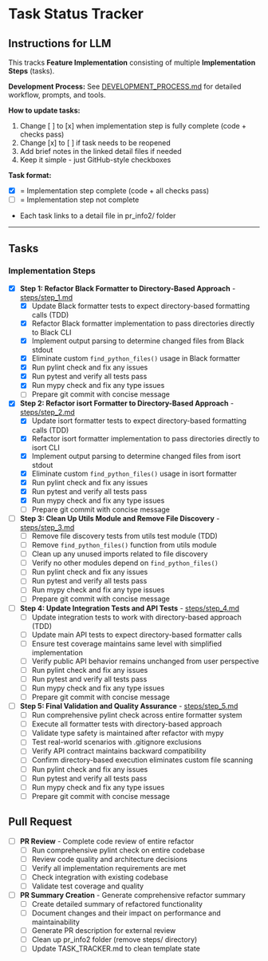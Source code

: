# Task Status Tracker

## Instructions for LLM

This tracks **Feature Implementation** consisting of multiple **Implementation Steps** (tasks).

**Development Process:** See [DEVELOPMENT_PROCESS.md](./DEVELOPMENT_PROCESS.md) for detailed workflow, prompts, and tools.

**How to update tasks:**
1. Change [ ] to [x] when implementation step is fully complete (code + checks pass)
2. Change [x] to [ ] if task needs to be reopened
3. Add brief notes in the linked detail files if needed
4. Keep it simple - just GitHub-style checkboxes

**Task format:**
- [x] = Implementation step complete (code + all checks pass)
- [ ] = Implementation step not complete
- Each task links to a detail file in pr_info2/ folder

---

## Tasks

### Implementation Steps

- [x] **Step 1: Refactor Black Formatter to Directory-Based Approach** - [steps/step_1.md](steps/step_1.md)
  - [x] Update Black formatter tests to expect directory-based formatting calls (TDD)
  - [x] Refactor Black formatter implementation to pass directories directly to Black CLI
  - [x] Implement output parsing to determine changed files from Black stdout
  - [x] Eliminate custom `find_python_files()` usage in Black formatter
  - [x] Run pylint check and fix any issues
  - [x] Run pytest and verify all tests pass
  - [x] Run mypy check and fix any type issues
  - [ ] Prepare git commit with concise message

- [x] **Step 2: Refactor isort Formatter to Directory-Based Approach** - [steps/step_2.md](steps/step_2.md)
  - [x] Update isort formatter tests to expect directory-based formatting calls (TDD)
  - [x] Refactor isort formatter implementation to pass directories directly to isort CLI
  - [x] Implement output parsing to determine changed files from isort stdout
  - [x] Eliminate custom `find_python_files()` usage in isort formatter
  - [x] Run pylint check and fix any issues
  - [x] Run pytest and verify all tests pass
  - [x] Run mypy check and fix any type issues
  - [ ] Prepare git commit with concise message

- [ ] **Step 3: Clean Up Utils Module and Remove File Discovery** - [steps/step_3.md](steps/step_3.md)
  - [ ] Remove file discovery tests from utils test module (TDD)
  - [ ] Remove `find_python_files()` function from utils module
  - [ ] Clean up any unused imports related to file discovery
  - [ ] Verify no other modules depend on `find_python_files()`
  - [ ] Run pylint check and fix any issues
  - [ ] Run pytest and verify all tests pass
  - [ ] Run mypy check and fix any type issues
  - [ ] Prepare git commit with concise message

- [ ] **Step 4: Update Integration Tests and API Tests** - [steps/step_4.md](steps/step_4.md)
  - [ ] Update integration tests to work with directory-based approach (TDD)
  - [ ] Update main API tests to expect directory-based formatter calls
  - [ ] Ensure test coverage maintains same level with simplified implementation
  - [ ] Verify public API behavior remains unchanged from user perspective
  - [ ] Run pylint check and fix any issues
  - [ ] Run pytest and verify all tests pass
  - [ ] Run mypy check and fix any type issues
  - [ ] Prepare git commit with concise message

- [ ] **Step 5: Final Validation and Quality Assurance** - [steps/step_5.md](steps/step_5.md)
  - [ ] Run comprehensive pylint check across entire formatter system
  - [ ] Execute all formatter tests with directory-based approach
  - [ ] Validate type safety is maintained after refactor with mypy
  - [ ] Test real-world scenarios with .gitignore exclusions
  - [ ] Verify API contract maintains backward compatibility
  - [ ] Confirm directory-based execution eliminates custom file scanning
  - [ ] Run pylint check and fix any issues
  - [ ] Run pytest and verify all tests pass
  - [ ] Run mypy check and fix any type issues
  - [ ] Prepare git commit with concise message

## Pull Request

- [ ] **PR Review** - Complete code review of entire refactor
  - [ ] Run comprehensive pylint check on entire codebase
  - [ ] Review code quality and architecture decisions
  - [ ] Verify all implementation requirements are met
  - [ ] Check integration with existing codebase
  - [ ] Validate test coverage and quality

- [ ] **PR Summary Creation** - Generate comprehensive refactor summary
  - [ ] Create detailed summary of refactored functionality
  - [ ] Document changes and their impact on performance and maintainability
  - [ ] Generate PR description for external review
  - [ ] Clean up pr_info2 folder (remove steps/ directory)
  - [ ] Update TASK_TRACKER.md to clean template state